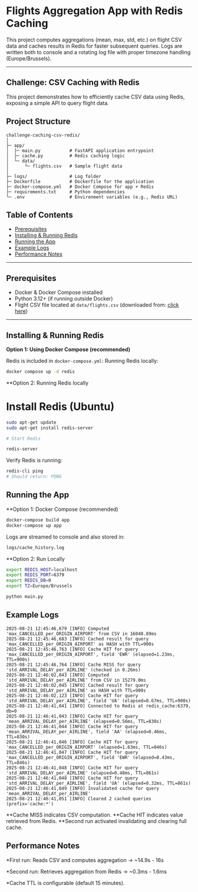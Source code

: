 # Flights Aggregation App with Redis Caching

This project computes aggregations (mean, max, std, etc.) on flight CSV data and caches results in Redis for faster subsequent queries. Logs are written both to console and a rotating log file with proper timezone handling (Europe/Brussels).

---

## Challenge: CSV Caching with Redis

This project demonstrates how to efficiently cache CSV data using Redis, exposing a simple API to query flight data.

## Project Structure

```
challenge-caching-csv-redis/
│
├─ app/
│  ├─ main.py           # FastAPI application entrypoint
│  ├─ cache.py          # Redis caching logic
│  └─ data/
│      └─ flights.csv   # Sample flight data
│
├─ logs/                # Log folder
├─ Dockerfile           # Dockerfile for the application
├─ docker-compose.yml   # Docker Compose for app + Redis
├─ requirements.txt     # Python dependencies
└─ .env                 # Environment variables (e.g., Redis URL)
```
## Table of Contents

- [Prerequisites](#prerequisites)  
- [Installing & Running Redis](#installing--running-redis)  
- [Running the App](#running-the-app)  
- [Example Logs](#example-logs)  
- [Performance Notes](#performance-notes)  

---

## Prerequisites

- Docker & Docker Compose installed
- Python 3.12+ (if running outside Docker)
- Flight CSV file located at `data/flights.csv`  (downloaded from: [click here](https://www.kaggle.com/datasets/usdot/flight-delays?select=flights.csv))

---

## Installing & Running Redis

**Option 1: Using Docker Compose (recommended)**

Redis is included in `docker-compose.yml`:
Running Redis locally:

```bash
docker compose up -d redis

```

**Option 2: Running Redis locally
# Install Redis (Ubuntu)
```bash
sudo apt-get update
sudo apt-get install redis-server
```

```bash
# Start Redis

redis-server
```
Verify Redis is running:
```bash
redis-cli ping
# Should return: PONG
```

## Running the App

**Option 1: Docker Compose (recommended)

```bash
docker-compose build app  
docker-compose up app
```

Logs are streamed to console and also stored in:
```bash
logs/cache_history.log
```
**Option 2: Run Locally
```bash
export REDIS_HOST=localhost
export REDIS_PORT=6379
export REDIS_DB=0
export TZ=Europe/Brussels

python main.py
```

## Example Logs

```pgsql
2025-08-21 12:45:46,679 [INFO] Computed 'max_CANCELLED_per_ORIGIN_AIRPORT' from CSV in 16040.89ms
2025-08-21 12:45:46,683 [INFO] Cached result for query 'max_CANCELLED_per_ORIGIN_AIRPORT' as HASH with TTL=900s
2025-08-21 12:45:46,763 [INFO] Cache HIT for query 'max_CANCELLED_per_ORIGIN_AIRPORT', field 'EWR' (elapsed=1.23ms, TTL=900s)
2025-08-21 12:45:46,764 [INFO] Cache MISS for query 'std_ARRIVAL_DELAY_per_AIRLINE' (checked in 0.26ms)
2025-08-21 12:46:02,043 [INFO] Computed 'std_ARRIVAL_DELAY_per_AIRLINE' from CSV in 15279.0ms
2025-08-21 12:46:02,045 [INFO] Cached result for query 'std_ARRIVAL_DELAY_per_AIRLINE' as HASH with TTL=900s
2025-08-21 12:46:02,123 [INFO] Cache HIT for query 'std_ARRIVAL_DELAY_per_AIRLINE', field 'UA' (elapsed=0.67ms, TTL=900s)
2025-08-21 12:46:41,041 [INFO] Connected to Redis at redis_cache:6379, db=0
2025-08-21 12:46:41,043 [INFO] Cache HIT for query 'mean_ARRIVAL_DELAY_per_AIRLINE' (elapsed=0.56ms, TTL=830s)
2025-08-21 12:46:41,044 [INFO] Cache HIT for query 'mean_ARRIVAL_DELAY_per_AIRLINE', field 'AA' (elapsed=0.46ms, TTL=830s)
2025-08-21 12:46:41,046 [INFO] Cache HIT for query 'max_CANCELLED_per_ORIGIN_AIRPORT' (elapsed=1.63ms, TTL=846s)
2025-08-21 12:46:41,047 [INFO] Cache HIT for query 'max_CANCELLED_per_ORIGIN_AIRPORT', field 'EWR' (elapsed=0.43ms, TTL=846s)
2025-08-21 12:46:41,048 [INFO] Cache HIT for query 'std_ARRIVAL_DELAY_per_AIRLINE' (elapsed=0.48ms, TTL=861s)
2025-08-21 12:46:41,048 [INFO] Cache HIT for query 'std_ARRIVAL_DELAY_per_AIRLINE', field 'UA' (elapsed=0.32ms, TTL=861s)
2025-08-21 12:46:41,049 [INFO] Invalidated cache for query 'mean_ARRIVAL_DELAY_per_AIRLINE'
2025-08-21 12:46:41,051 [INFO] Cleared 2 cached queries (prefix='cache:*')
```

**Cache MISS indicates CSV computation.
**Cache HIT indicates value retrieved from Redis.
**Second run activated invalidating and clearing full cache.

## Performance Notes
*First run: Reads CSV and computes aggregation → ~14.9s - 16s

*Second run: Retrieves aggregation from Redis → ~0.3ms - 1.6ms

*Cache TTL is configurable (default 15 minutes).
